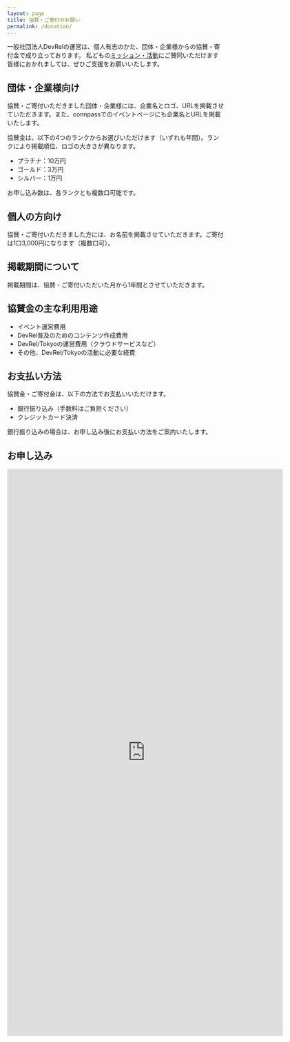 ```yaml
---
layout: page
title: 協賛・ご寄付のお願い
permalink: /donation/
---
```


一般社団法人DevRelの運営は、個人有志のかた、団体・企業様からの協賛・寄付金で成り立っております。 私どもの[ミッション・活動](/about)にご賛同いただけます皆様におかれましては、ぜひご支援をお願いいたします。

## 団体・企業様向け

協賛・ご寄付いただきました団体・企業様には、企業名とロゴ、URLを掲載させていただきます。また、connpassでのイベントページにも企業名とURLを掲載いたします。

協賛金は、以下の4つのランクからお選びいただけます（いずれも年間）。ランクにより掲載順位、ロゴの大きさが異なります。

- プラチナ：10万円
- ゴールド：3万円
- シルバー：1万円

お申し込み数は、各ランクとも複数口可能です。

## 個人の方向け

協賛・ご寄付いただきました方には、お名前を掲載させていただきます。ご寄付は1口3,000円になります（複数口可）。

## 掲載期間について

掲載期間は、協賛・ご寄付いただいた月から1年間とさせていただきます。

## 協賛金の主な利用用途

- イベント運営費用
- DevRel普及のためのコンテンツ作成費用
- DevRel/Tokyoの運営費用（クラウドサービスなど）
- その他、DevRel/Tokyoの活動に必要な経費

## お支払い方法

協賛金・ご寄付金は、以下の方法でお支払いいただけます。

- 銀行振り込み（手数料はご負担ください）
- クレジットカード決済

銀行振り込みの場合は、お申し込み後にお支払い方法をご案内いたします。

## お申し込み

<iframe src="https://docs.google.com/forms/d/e/1FAIpQLSehSSupDCc1UNTgDN5F5MDovJROdcQbVKVaT56BOnfguFsJHw/viewform?embedded=true" width="640" height="1316" frameborder="0" marginheight="0" marginwidth="0">読み込んでいます…</iframe>
